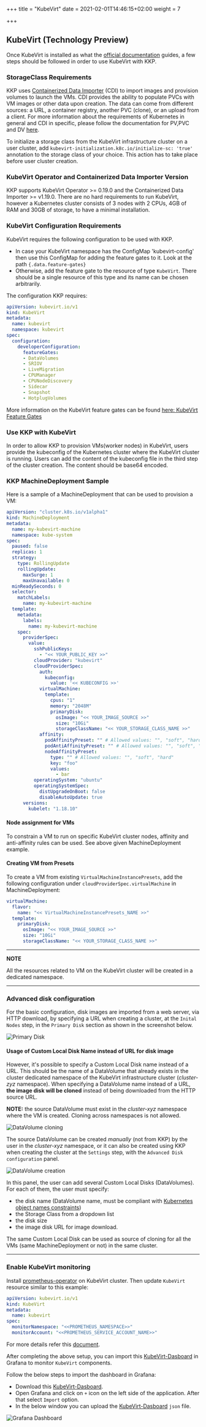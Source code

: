 +++
title = "KubeVirt"
date = 2021-02-01T14:46:15+02:00
weight = 7

+++

## KubeVirt (Technology Preview)
Once KubeVirt is installed as what the [official documentation](https://kubevirt.io/quickstart_cloud/) guides, a few
steps should be followed in order to use KubeVirt with KKP.

### StorageClass Requirements
KKP uses [Containerized Data Importer](https://github.com/kubevirt/containerized-data-importer) (CDI) to import images and
provision volumes to launch the VMs. CDI provides the ability to populate PVCs with VM images or other data upon creation.
The data can come from different sources: a URL, a container registry, another PVC (clone), or an upload from a client.
For more information about the requirements of Kubernetes in general and CDI in specific, please follow the documentation
for PV,PVC and DV [here](https://github.com/kubevirt/containerized-data-importer/blob/master/doc/basic_pv_pvc_dv.md).

To initialize a storage class from the KubeVirt infrastructure cluster on a user cluster, add `kubevirt-initialization.k8c.io/initialize-sc: 'true'` annotation to the storage class of your choice. 
This action has to take place before user cluster creation.

### KubeVirt Operator and Containerized Data Importer Version
KKP supports KubeVirt Operator >= 0.19.0 and the Containerized Data Importer >= v1.19.0. There are no hard requirements
to run KubeVirt, however a Kubernetes cluster consists of 3 nodes with 2 CPUs, 4GB of RAM and 30GB of storage, to have a
minimal installation.

### KubeVirt Configuration Requirements
KubeVirt requires the following configuration to be used with KKP.
- In case your KubeVirt namespace has the ConfigMap 'kubevirt-config' then use this ConfigMap for adding the feature gates to it. Look at the path `{.data.feature-gates}`
- Otherwise, add the feature gate to the resource of type `KubeVirt`. There should be a single resource of this type and its name can be chosen arbitrarily.

The configuration KKP requires:
```yaml
apiVersion: kubevirt.io/v1
kind: KubeVirt
metadata:
  name: kubevirt
  namespace: kubevirt
spec:
  configuration:
    developerConfiguration:
      featureGates:
      - DataVolumes
      - SRIOV
      - LiveMigration
      - CPUManager
      - CPUNodeDiscovery
      - Sidecar
      - Snapshot
      - HotplugVolumes
```

More information on the KubeVirt feature gates can be found [here: KubeVirt Feature Gates](https://kubevirt.io/user-guide/operations/activating_feature_gates/#how-to-activate-a-feature-gate)

### Use KKP with KubeVirt
In order to allow KKP to provision VMs(worker nodes) in KubeVirt, users provide the kubeconfig of the Kubernetes cluster
where the KubeVirt cluster is running. Users can add the content of the kubeconfig file in the third step of the cluster
creation. The content should be base64 encoded.

### KKP MachineDeployment Sample
Here is a sample of a MachineDeployment that can be used to provision a VM:

```yaml
apiVersion: "cluster.k8s.io/v1alpha1"
kind: MachineDeployment
metadata:
  name: my-kubevirt-machine
  namespace: kube-system
spec:
  paused: false
  replicas: 1
  strategy:
    type: RollingUpdate
    rollingUpdate:
      maxSurge: 1
      maxUnavailable: 0
  minReadySeconds: 0
  selector:
    matchLabels:
      name: my-kubevirt-machine
  template:
    metadata:
      labels:
        name: my-kubevirt-machine
    spec:
      providerSpec:
        value:
          sshPublicKeys:
            - "<< YOUR_PUBLIC_KEY >>"
          cloudProvider: "kubevirt"
          cloudProviderSpec:
            auth:
              kubeconfig:
                value: '<< KUBECONFIG >>'
            virtualMachine:
              template:
                cpus: "1"
                memory: "2048M"
                primaryDisk:
                  osImage: "<< YOUR_IMAGE_SOURCE >>"
                  size: "10Gi"
                  storageClassName: "<< YOUR_STORAGE_CLASS_NAME >>"
            affinity:
              podAffinityPreset: "" # Allowed values: "", "soft", "hard"
              podAntiAffinityPreset: "" # Allowed values: "", "soft", "hard"
              nodeAffinityPreset:
                type: "" # Allowed values: "", "soft", "hard"
                key: "foo"
                values:
                  - bar
          operatingSystem: "ubuntu"
          operatingSystemSpec:
            distUpgradeOnBoot: false
            disableAutoUpdate: true
      versions:
        kubelet: "1.18.10"
```
#### Node assignment for VMs
To constrain a VM to run on specific KubeVirt cluster nodes, affinity and anti-affinity rules can be used. See above given MachineDeployment example.

#### Creating VM from Presets
To create a VM from existing `VirtualMachineInstancePresets`, add the following configuration under `cloudProviderSpec.virtualMachine` in MachineDeployment:
```yaml
virtualMachine:
  flavor:
    name: "<< VirtualMachineInstancePresets_NAME >>"
  template:
    primaryDisk:
      osImage: "<< YOUR_IMAGE_SOURCE >>"
      size: "10Gi"
      storageClassName: "<< YOUR_STORAGE_CLASS_NAME >>"
```

---
**NOTE**

All the resources related to VM on the KubeVirt cluster will be created in a dedicated namespace.

---

### Advanced disk configuration

For the basic configuration, disk images are imported from a web server, via HTTP download, by specifying a URL when creating a cluster, at the `Inital Nodes` step, in the `Primary Disk` section as shown in the screenshot below.

![Primary Disk](./primary-disk.png)

#### Usage of Custom Local Disk Name instead of URL for disk image

However, it's possible to specify a Custom Local Disk name instead of a URL. This should be the name of a DataVolume that already exists in the cluster dedicated namespace of the KubeVirt infrastructure cluster (*cluster-zyz* namespace).
When specifying a DataVolume name instead of a URL, **the image disk will be cloned** instead of being downloaded from the HTTP source URL.  

**NOTE:** the source DataVolume must exist in the *cluster-xyz* namespace where the VM is created. Cloning across namespaces is not allowed.


![DataVolume cloning](./DV-cloning.png)

The source DataVolume can be created *manually* (not from KKP) by the user in the *cluster-xyz* namespace, or it can also be created using KKP when creating the cluster at the `Settings` step, with the `Advanced Disk configuration` panel.

![DataVolume creation](./Source-DV-creation.png)

In this panel, the user can add several Custom Local Disks (DataVolumes).
For each of them, the user must specify:
- the disk name (DataVolume name, must be compliant with [Kubernetes object names constraints](https://kubernetes.io/docs/concepts/overview/working-with-objects/names/))
- the Storage Class from a dropdown list
- the disk size
- the image disk URL for image download.

The same Custom Local Disk can be used as source of cloning for all the VMs (same MachineDeployment or not) in the same cluster.

---


### Enable KubeVirt monitoring
Install [prometheus-operator](https://github.com/prometheus-operator/prometheus-operator) on KubeVirt cluster.
Then update `KubeVirt` resource similar to this example:
```yaml
apiVersion: kubevirt.io/v1
kind: KubeVirt
metadata:
  name: kubevirt
spec:
  monitorNamespace: "<<PROMETHEUS_NAMESPACE>>"
  monitorAccount: "<<PROMETHEUS_SERVICE_ACCOUNT_NAME>>"
```
For more details refer this [document](https://kubevirt.io/user-guide/operations/component_monitoring/).

After completing the above setup, you can import this [KubeVirt-Dasboard](https://github.com/kubevirt/monitoring/tree/main/dashboards/grafana) in Grafana to monitor `KubeVirt` components.

Follow the below steps to import the dashboard in Grafana:
- Download this [KubeVirt-Dasboard](https://github.com/kubevirt/monitoring/tree/main/dashboards/grafana).
- Open Grafana and click on `+` icon on the left side of the application. After that select `Import` option.
- In the below window you can upload the [KubeVirt-Dasboard](https://github.com/kubevirt/monitoring/tree/main/dashboards/grafana) `json` file.
 
![Grafana Dashboard](/img/kubermatic/master/monitoring/kubevirt/grafana.png)


